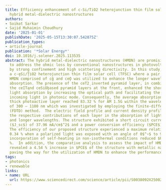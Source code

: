 ```yaml
---
title: Efficiency enhancement of c-Si/TiO2 heterojunction thin film solar cell using
  hybrid metal-dielectric nanostructures
authors:
- Soikot Sarkar
- Sajid Muhaimin Choudhury
date: '2025-01-01'
publishDate: '2025-05-15T13:30:07.542875Z'
publication_types:
- article-journal
publication: '*Solar Energy*'
doi: 10.1016/j.solener.2025.113535
abstract: The hybrid metal-dielectric nanostructures (HMDN) are promising candidates
  to address the ohmic loss by conventional nanostructures in photovoltaic applications
  by strong confinement and high scattering directivity. In this study, we present
  a c-ȩSi/ŢiO2 heterojunction thin film solar cell (TFSC) where a pair of triangular
  HMDN comprised of cģ and ceO̧ was utilized to enhance the longer wavelength light
  absorption. The presence of the ceT2̧ inverted pyramid layer, in combination with
  the ceITa̧nd ceSiOb̧ased pyramid layers at the front, enhanced the shorter wavelength
  light absorption by increasing the optical path and facilitating the coupling of
  incoming light in photonic mode. Consequently, the average absorption by 1000 nm
  thick photoactive layer reached 83.32 % for AM 1.5G within the wavelength range
  of 300 – 1100 nm which was investigated by employing the finite-difference time-domain
  (FDTD) method.  The electric field profile and current density profile demonstrated
  the respective contributions of each layer in the absorption of light at shorter
  and longer wavelengths. The structure exhibited a short circuit current density
  ($J_sc$) of 37.96 mA/cm$^2$ and a power conversion efficiency ($PCE$) of 17.42 %.
  The efficiency of our proposed structure experienced a maximum relative change of
  0.34 % when a polarized light was exposed with an angle of 0$^∘$ to 90$^∘$. The
  incorporation of self-heating in non-isothermal conditions reduced $PCE$ by 13.77
  %.  In addition, the comparative analysis to assess the impact of HMDN on our structure
  revealed a 4.54 % increase in $PCE$ of the structure with metallic nanostructures,
  paving the way for the utilization of HMDN to enhance the performance of TFSC.
tags:
- photonics
- renewable
links:
- name: URL
  url: https://www.sciencedirect.com/science/article/pii/S0038092X25002981
---
```

